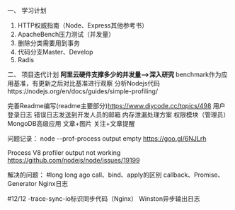 一、 学习计划
1. HTTP权威指南（Node、Express其他参考书）
2. ApacheBench压力测试（并发量）
3. 删除分类需要用到事务
4. 代码分支Master、Develop
5. Radis

二、 项目迭代计划
**阿里云硬件支撑多少的并发量-->深入研究**
benchmark作为应用基准，有更新之后对比基准进行观察
分析Nodejs代码https://nodejs.org/en/docs/guides/simple-profiling/

完善Readme编写(readme主要部分)https://www.diycode.cc/topics/498
用户登录日志
错误日志发送到开发人员的邮箱
内存泄漏处理方案
权限模块（管理员）
MongoDB高级应用
文章+图片
关注+文章提醒

问题记录：
node --prof-process output empty
https://goo.gl/6NJLrh

Process V8 profiler output not working
https://github.com/nodejs/node/issues/19199


解决的问题：
#long long ago
call、bind、apply的区别
callback、Promise、Generator
Nginx日志

#12/12
-trace-sync-io标识同步代码（Nginx）
Winston异步输出日志